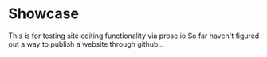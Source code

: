 # Showcase
This is for testing site editing functionality via prose.io
So far haven't figured out a way to publish a website through github...
